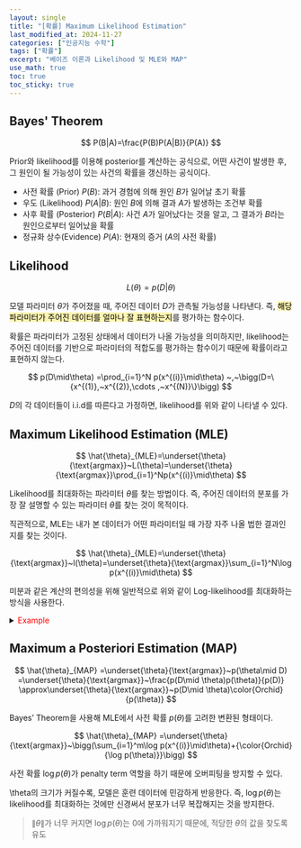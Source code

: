 ```yaml
---
layout: single
title: "[확률] Maximum Likelihood Estimation"
last_modified_at: 2024-11-27
categories: ["인공지능 수학"]
tags: ["확률"]
excerpt: "베이즈 이론과 Likelihood 및 MLE와 MAP"
use_math: true
toc: true
toc_sticky: true
---
```


## Bayes' Theorem

$$
P(B|A)=\frac{P(B)P(A|B)}{P(A)}
$$

Prior와 likelihood를 이용해 posterior를 계산하는 공식으로, 어떤 사건이 발생한 후, 그 원인이 될 가능성이 있는 사건의 확률을 갱신하는 공식이다.

- 사전 확률 (Prior) $P(B)$: 과거 경험에 의해 원인 $B$가 일어날 초기 확률
- 우도 (Likelihood) $P(A|B)$: 원인 $B$에 의해 결과 $A$가 발생하는 조건부 확률
- 사후 확률 (Posterior) $P(B|A)$: 사건 $A$가 일어났다는 것을 알고, 그 결과가 $B$라는 원인으로부터 일어났을 확률
- 정규화 상수(Evidence) $P(A)$: 현재의 증거 ($A$의 사전 확률)

## Likelihood

$$
L(\theta)=p(D|\theta)
$$

모델 파라미터 $\theta$가 주어졌을 때, 주어진 데이터 $D$가 관측될 가능성을 나타낸다.
즉, <mark style='background-color: fff5b1'>해당 파라미터가 주어진 데이터를 얼마나 잘 표현하는지</mark>를 평가하는 함수이다.

확률은 파라미터가 고정된 상태에서 데이터가 나올 가능성을 의미하지만, likelihood는 주어진 데이터를 기반으로 파라미터의 적합도를 평가하는 함수이기 때문에 확률이라고 표현하지 않는다.

$$
p(D\mid\theta)
=\prod_{i=1}^N p(x^{(i)}\mid\theta)
~,~\bigg(D=\{x^{(1)},~x^{(2)},\cdots ,~x^{(N)}\}\bigg)
$$

$D$의 각 데이터들이 i.i.d를 따른다고 가정하면, likelihood를 위와 같이 나타낼 수 있다.

## Maximum Likelihood Estimation (MLE)

$$
\hat{\theta}_{MLE}=\underset{\theta}{\text{argmax}}~L(\theta)=\underset{\theta}{\text{argmax}}\prod_{i=1}^Np(x^{(i)}\mid\theta)
$$

Likelihood를 최대화하는 파라미터 $\theta$를 찾는 방법이다. 즉, 주어진 데이터의 분포를 가장 잘 설명할 수 있는 파라미터 $\theta$를 찾는 것이 목적이다.

직관적으로, MLE는 내가 본 데이터가 어떤 파라미터일 때 가장 자주 나올 법한 결과인지를 찾는 것이다.

$$
\hat{\theta}_{MLE}=\underset{\theta}{\text{argmax}}~l(\theta)=\underset{\theta}{\text{argmax}}\sum_{i=1}^N\log p(x^{(i)}\mid\theta)
$$

미분과 같은 계산의 편의성을 위해 일반적으로 위와 같이 Log-likelihood를 최대화하는 방식을 사용한다.

<details>
<summary><font color='red'>Example</font></summary>
<div markdown="1">

공정한지 아닌지 모르는 동전을 가지고 10번 던져서 앞면이 7번 나왔을 때, 동전이 앞면이 나올 확률 $\theta$를 추정하고 싶다.
각 시행은 베르누이 분포를 따르고, 독립적(i.i.d.)이라 가정한다.

---

관찰된 데이터는 아래와 같다.

$$
D=\lbrace H,H,H,H,H,H,H,T,T,T\rbrace
$$

모델은 아래와 같이 정의된다.

$
$p(x\mid\theta)=\theta^x(1-\theta)^{1-x}
$$

Likelihood와 Log-likelihood는 아래와 같이 정의된다.

$$
L(\theta)=\prod_{i=1}^10p(x^{(i)}\mid\theta)=\theta^7(1-\theta)^3
$$

$$
l(\theta)=7\log\theta+3\log(1-\theta)
$$

$\theta\in[0,1]$ 범위에서 MLE를 수행하면 아래와 같은 결과를 얻을 수 있다.

$$
\hat{\theta}_{\text{MLE}}=0.7
$$

MLE는 관측한 7번의 앞면이 가장 자연스럽게 나오는 파라미터 $\theta$를 찾는다.

$\theta\in[0,1]$ 범위 중에서 $\theta=0.7$ 일 때, 관찰된 데이터가 가장 그럴듯하게 보이므로 이를 선택한다.

</div>
</details>

## Maximum a Posteriori Estimation (MAP)

$$
\hat{\theta}_{MAP}
=\underset{\theta}{\text{argmax}}~p(\theta\mid D)
=\underset{\theta}{\text{argmax}}~\frac{p(D\mid \theta)p(\theta)}{p(D)}
\approx\underset{\theta}{\text{argmax}}~p(D\mid \theta)\color{Orchid}{p(\theta)}
$$

Bayes’ Theorem을 사용해 MLE에서 사전 확률 $p(\theta)$를 고려한 변환된 형태이다.

$$
\hat{\theta}_{MAP}
=\underset{\theta}{\text{argmax}}~\bigg(\sum_{i=1}^m\log p(x^{(i)}\mid\theta)+{\color{Orchid}{\log p(\theta)}}\bigg)
$$

사전 확률 $\log p(\theta)$가 penalty term 역할을 하기 때문에 오버피팅을 방지할 수 있다.

\theta의 크기가 커질수록, 모델은 훈련 데이터에 민감하게 반응한다. 즉, $\log p(\theta)$는 likelihood를 최대화하는 것에만 신경써서 분포가 너무 복잡해지는 것을 방지한다.

> $\lVert\theta\rVert$가 너무 커지면 $\log p(\theta)$는 0에 가까워지기 때문에, 적당한 $\theta$의 값을 찾도록 유도
